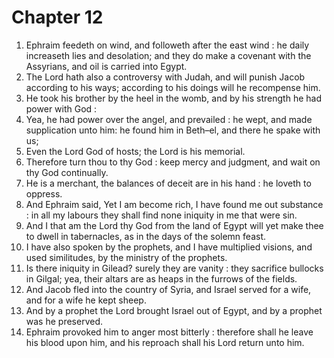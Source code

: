 # Chapter 12

1. Ephraim feedeth on wind, and followeth after the east wind : he daily increaseth lies and desolation; and they do make a covenant with the Assyrians, and oil is carried into Egypt.
2. The Lord hath also a controversy with Judah, and will punish Jacob according to his ways; according to his doings will he recompense him.
3. He took his brother by the heel in the womb, and by his strength he had power with God :
4. Yea, he had power over the angel, and prevailed : he wept, and made supplication unto him: he found him in Beth–el, and there he spake with us;
5. Even the Lord God of hosts; the Lord is his memorial.
6. Therefore turn thou to thy God : keep mercy and judgment, and wait on thy God continually.
7. He is a merchant, the balances of deceit are in his hand : he loveth to oppress.
8. And Ephraim said, Yet I am become rich, I have found me out substance : in all my labours they shall find none iniquity in me that were sin.
9. And I that am the Lord thy God from the land of Egypt will yet make thee to dwell in tabernacles, as in the days of the solemn feast.
10. I have also spoken by the prophets, and I have multiplied visions, and used similitudes, by the ministry of the prophets.
11. Is there iniquity in Gilead? surely they are vanity : they sacrifice bullocks in Gilgal; yea, their altars are as heaps in the furrows of the fields.
12. And Jacob fled into the country of Syria, and Israel served for a wife, and for a wife he kept sheep.
13. And by a prophet the Lord brought Israel out of Egypt, and by a prophet was he preserved.
14. Ephraim provoked him to anger most bitterly : therefore shall he leave his blood upon him, and his reproach shall his Lord return unto him.

